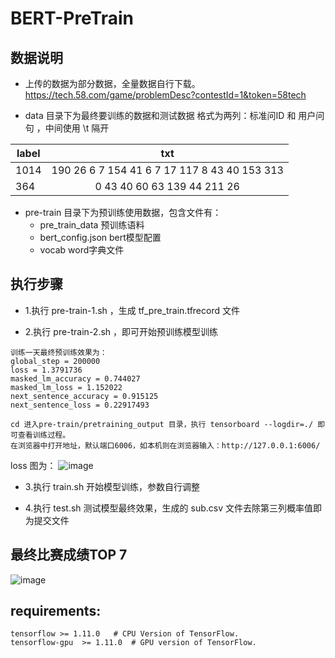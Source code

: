 # BERT-PreTrain

## 数据说明
- 上传的数据为部分数据，全量数据自行下载。 https://tech.58.com/game/problemDesc?contestId=1&token=58tech

- data 目录下为最终要训练的数据和测试数据
格式为两列：标准问ID 和 用户问句 ，中间使用 \t 隔开

label      | txt 
---------- | :-------------:
1014       | 190 26 6 7 154 41 6 7 17 117 8 43 40 153 313
364        | 0 43 40 60 63 139 44 211 26


- pre-train 目录下为预训练使用数据，包含文件有：
  - pre_train_data        预训练语料
  - bert_config.json      bert模型配置
  - vocab                 word字典文件


## 执行步骤
- 1.执行 pre-train-1.sh ，生成 tf_pre_train.tfrecord 文件

- 2.执行 pre-train-2.sh ，即可开始预训练模型训练

```
训练一天最终预训练效果为：
global_step = 200000
loss = 1.3791736
masked_lm_accuracy = 0.744027
masked_lm_loss = 1.152022
next_sentence_accuracy = 0.915125
next_sentence_loss = 0.22917493
```

```
cd 进入pre-train/pretraining_output 目录，执行 tensorboard --logdir=./ 即可查看训练过程。
在浏览器中打开地址，默认端口6006，如本机则在浏览器输入：http://127.0.0.1:6006/
```
loss 图为：
![image](https://github.com/syzong/images/blob/master/58_pre_train_loss.png)


- 3.执行 train.sh 开始模型训练，参数自行调整

- 4.执行 test.sh 测试模型最终效果，生成的 sub.csv 文件去除第三列概率值即为提交文件

## 最终比赛成绩TOP 7
![image](https://github.com/syzong/images/blob/master/58-scoreB.png)


## requirements:
```
tensorflow >= 1.11.0   # CPU Version of TensorFlow.
tensorflow-gpu  >= 1.11.0  # GPU version of TensorFlow.
```

